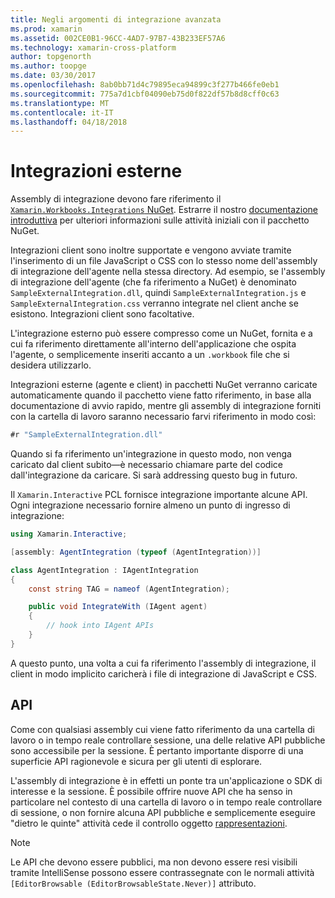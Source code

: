 ```yaml
---
title: Negli argomenti di integrazione avanzata
ms.prod: xamarin
ms.assetid: 002CE0B1-96CC-4AD7-97B7-43B233EF57A6
ms.technology: xamarin-cross-platform
author: topgenorth
ms.author: toopge
ms.date: 03/30/2017
ms.openlocfilehash: 8ab0bb71d4c79895eca94899c3f277b466fe0eb1
ms.sourcegitcommit: 775a7d1cbf04090eb75d0f822df57b8d8cff0c63
ms.translationtype: MT
ms.contentlocale: it-IT
ms.lasthandoff: 04/18/2018
---
```

# <a name="external-integrations"></a>Integrazioni esterne

Assembly di integrazione devono fare riferimento il [ `Xamarin.Workbooks.Integrations` NuGet][nuget]. Estrarre il nostro [documentazione introduttiva](~/tools/workbooks/sdk/index.md) per ulteriori informazioni sulle attività iniziali con il pacchetto NuGet.

Integrazioni client sono inoltre supportate e vengono avviate tramite l'inserimento di un file JavaScript o CSS con lo stesso nome dell'assembly di integrazione dell'agente nella stessa directory. Ad esempio, se l'assembly di integrazione dell'agente (che fa riferimento a NuGet) è denominato `SampleExternalIntegration.dll`, quindi `SampleExternalIntegration.js` e `SampleExternalIntegration.css` verranno integrate nel client anche se esistono. Integrazioni client sono facoltative.

L'integrazione esterno può essere compresso come un NuGet, fornita e a cui fa riferimento direttamente all'interno dell'applicazione che ospita l'agente, o semplicemente inseriti accanto a un `.workbook` file che si desidera utilizzarlo.

Integrazioni esterne (agente e client) in pacchetti NuGet verranno caricate automaticamente quando il pacchetto viene fatto riferimento, in base alla documentazione di avvio rapido, mentre gli assembly di integrazione forniti con la cartella di lavoro saranno necessario farvi riferimento in modo così:

```csharp
#r "SampleExternalIntegration.dll"
```

Quando si fa riferimento un'integrazione in questo modo, non venga caricato dal client subito&mdash;è necessario chiamare parte del codice dall'integrazione da caricare. Si sarà addressing questo bug in futuro.

Il `Xamarin.Interactive` PCL fornisce integrazione importante alcune API. Ogni integrazione necessario fornire almeno un punto di ingresso di integrazione:

```csharp
using Xamarin.Interactive;

[assembly: AgentIntegration (typeof (AgentIntegration))]

class AgentIntegration : IAgentIntegration
{
    const string TAG = nameof (AgentIntegration);

    public void IntegrateWith (IAgent agent)
    {
        // hook into IAgent APIs
    }
}
```

A questo punto, una volta a cui fa riferimento l'assembly di integrazione, il client in modo implicito caricherà i file di integrazione di JavaScript e CSS.

## <a name="apis"></a>API

Come con qualsiasi assembly cui viene fatto riferimento da una cartella di lavoro o in tempo reale controllare sessione, una delle relative API pubbliche sono accessibile per la sessione. È pertanto importante disporre di una superficie API ragionevole e sicura per gli utenti di esplorare.

L'assembly di integrazione è in effetti un ponte tra un'applicazione o SDK di interesse e la sessione. È possibile offrire nuove API che ha senso in particolare nel contesto di una cartella di lavoro o in tempo reale controllare di sessione, o non fornire alcuna API pubbliche e semplicemente eseguire "dietro le quinte" attività cede il controllo oggetto [rappresentazioni](~/tools/workbooks/sdk/representations.md).

> [!NOTE]
> Le API che devono essere pubblici, ma non devono essere resi visibili tramite IntelliSense possono essere contrassegnate con le normali attività `[EditorBrowsable (EditorBrowsableState.Never)]` attributo.

[nuget]: https://nuget.org/packages/Xamarin.Workbooks.Integration
